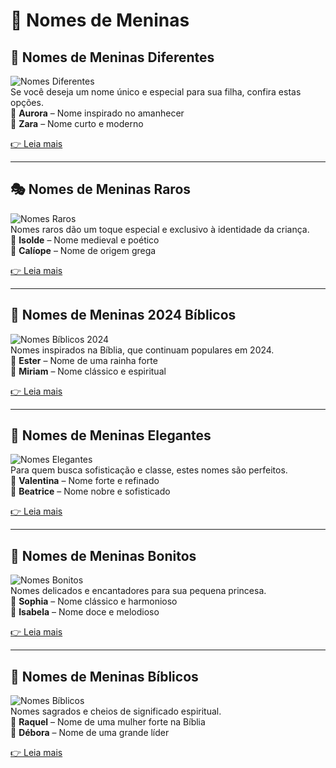 # 🎀 Nomes de Meninas  

## 🌟 Nomes de Meninas Diferentes  
![Nomes Diferentes](https://via.placeholder.com/300)  
Se você deseja um nome único e especial para sua filha, confira estas opções.  
🔹 **Aurora** – Nome inspirado no amanhecer  
🔹 **Zara** – Nome curto e moderno  

[👉 Leia mais](#)  

---

## 🎭 Nomes de Meninas Raros  
![Nomes Raros](https://via.placeholder.com/300)  
Nomes raros dão um toque especial e exclusivo à identidade da criança.  
🔹 **Isolde** – Nome medieval e poético  
🔹 **Calíope** – Nome de origem grega  

[👉 Leia mais](#)  

---

## 📖 Nomes de Meninas 2024 Bíblicos  
![Nomes Bíblicos 2024](https://via.placeholder.com/300)  
Nomes inspirados na Bíblia, que continuam populares em 2024.  
🔹 **Ester** – Nome de uma rainha forte  
🔹 **Miriam** – Nome clássico e espiritual  

[👉 Leia mais](#)  

---

## 👑 Nomes de Meninas Elegantes  
![Nomes Elegantes](https://via.placeholder.com/300)  
Para quem busca sofisticação e classe, estes nomes são perfeitos.  
🔹 **Valentina** – Nome forte e refinado  
🔹 **Beatrice** – Nome nobre e sofisticado  

[👉 Leia mais](#)  

---

## 💖 Nomes de Meninas Bonitos  
![Nomes Bonitos](https://via.placeholder.com/300)  
Nomes delicados e encantadores para sua pequena princesa.  
🔹 **Sophia** – Nome clássico e harmonioso  
🔹 **Isabela** – Nome doce e melodioso  

[👉 Leia mais](#)  

---

## 📜 Nomes de Meninas Bíblicos  
![Nomes Bíblicos](https://via.placeholder.com/300)  
Nomes sagrados e cheios de significado espiritual.  
🔹 **Raquel** – Nome de uma mulher forte na Bíblia  
🔹 **Débora** – Nome de uma grande líder  

[👉 Leia mais](#)  
